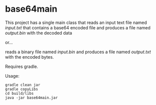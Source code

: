 # base64main

This project has a single main class that reads an input text file named *input.txt* that contains a base64 encoded file and produces a file named *output.bin* with the decoded data

or...

reads a binary file named *input.bin* and produces a file named *output.txt* with the encoded bytes.

Requires gradle.

Usage:

````
gradle clean jar
gradle copyLibs
cd build/libs
java -jar base64main.jar
````
